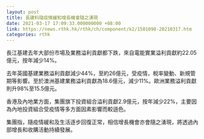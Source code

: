 ```yaml
---
layout: post
title: 長建料隨疫情緩和增長機會隨之湧現
date: 2021-03-17 17:09:33.000000000 +08:00
link: https://news.rthk.hk/rthk/ch/component/k2/1581098-20210317.htm
categories: rthk
---
```


長江基建去年大部份市場及業務溢利貢獻都下跌，來自電能實業溢利貢獻約22.05億元，按年減少14%。

去年英國基建業務溢利貢獻減少44%，至約26億元，受疫情，稅率變動、新規管期等影響。至於澳洲基建業務溢利貢獻為18.6億元，減少11%。歐洲業務溢利貢獻則升98%至15.5億元。

香港及內地業方面，集團旗下投資組合溢利貢獻2.9億元，按年減少22%，主要因為內地投資組合受疫情等多方面因素影響而較遜色。

集團指，隨疫情緩和及生活逐步回復正常，相信增長機會亦會隨之湧現，將透過內部增長和收購活動持續發展。
